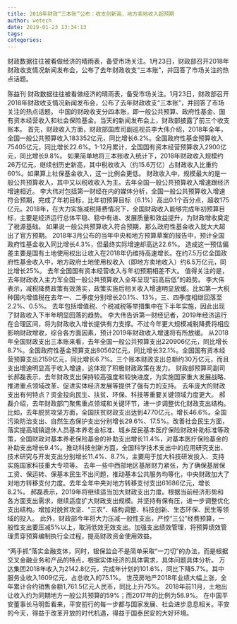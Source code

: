 ```yaml
---
title: 2018年财政“三本账”公布：收支创新高，地方卖地收入超预期
author: wetech
date: 2019-01-23 13:34:13
tags: 
categories: 
---
```

财政数据往往被看做经济的晴雨表，备受市场关注。1月23日，财政部召开2018年财政收支情况新闻发布会，公布了去年财政收支“三本账”，并回答了市场关注的热点话题。
<!-- more -->
陈益刊
财政数据往往被看做经济的晴雨表，备受市场关注。1月23日，财政部召开2018年财政收支情况新闻发布会，公布了去年财政收支“三本账”，并回答了市场关注的热点话题。
中国的财政收支分四本账，即一般公共预算、政府性基金、国有资本经营收入和社会保险基金。当天的新闻发布会上，财政部披露了前三个收支账本。
首先，财政收入方面，财政部国库司副巡视员李大伟介绍，2018年全年，全国一般公共预算收入183352亿元，同比增长6.2%。全国政府性基金预算收入75405亿元，同比增长22.6%。1-12月累计，全国国有资本经营预算收入2900亿元，同比增长9.8%。
如果简单地将三本账收入统计下，2018年财政收入规模约26万亿元，继续创历史新高，其中税收收入（约15.6万亿）占财政收入比重约60%。如果算上社保基金收入，这一比例会更低。
财政收入中，规模最大的是一般公共预算收入，其中又以税收收入为主。去年全国一般公共预算收入增速跟经济增速相近。
李大伟对包括第一财经在内的媒体分析，全国一般公共预算收入增速符合预期，完成了年初目标，比年初预算目标（6.1%）高出0.1个百分点，超收175亿元。2018年，在大力实施减税降费情况下，全国财政收入能够完成年初预算目标，主要是经济运行总体平稳、稳中有进、发展质量和效益提升，为财政增收奠定了税源基础。
如果说一般公共预算收入符合预期，那么政府性基金收入就大大超出了官方预期。
2018年3月公布的当年中央和地方预算草案的报告中，预计全国政府性基金收入同比增长4.3%，但最终实际增速却高达22.6%。
造成这一预估偏差主要是国有土地使用权出让收入在2018年仍维持高速增长。在约7.5万亿全国政府性基金收入中，地方政府土地使用权收入（即地方卖地收入）约6.5万亿元，同比增长25%。
去年全国国有资本经营收入与年初预期相差不大。
值得关注的是，去年财政收入主力军全国一般公共预算收入全年呈现“前高后低”的趋势。
李大伟表示，减税降费政策有效落实，政策实施后相关收入增速明显放缓。比如第一大税种国内增值税在去年一、二季度分别增长20.1%、13%，三、四季度相继回落至2.2%、0.5%。
去年包括增值税、个税减税等举措集中在下半年实施，因此出现了财政收入下半年明显回落的趋势。
李大伟告诉第一财经记者，2019年经济运行在合理区间，将为财政收入增长提供有力支撑。不过今年更大规模减税降费将相应影响财政增收，综合各方面因素，预计2019年财政收入增速将有所放缓。
从2018年全国财政支出三本账来看，去年全国一般公共预算支出220906亿元，同比增长8.7%。全国政府性基金预算支出80562亿元，同比增长32.1%。全国国有资本经营预算支出2159亿元，同比增长6.7%。三个账本财政支出总额约30万亿元，而且支出增速明显高于收入增速，这体现了积极财政政策在发力。
财政部预算司副司长郝磊表示，去年财政支出保持较高强度和较快进度，为实施国家重大发展战略、推进重点领域改革、促进实体经济发展等提供了强有力的支持。
去年庞大的财政支出有何特点？资金投向民生、扶贫、环保、科技等重要关键领域力度更大。
郝磊介绍，去年财政部门聚焦重点领域和关键环节，进一步调整优化财政支出结构。
比如，去年脱贫攻坚方面，全国扶贫财政支出达到4770亿元，增长46.6%。全国污染防治支出、自然生态保护支出分别增长29.6%、17.5%。改善社会民生方面，落实提高城镇退休人员基本养老金标准、城乡居民基本医疗保险财政补助标准等政策，全国财政对基本养老保险基金的补助支出增长11.4%，对基本医疗保险基金的补助支出增长9.4%。推动科技创新方面，全国科学技术支出中的应用研究支出、技术研究与开发支出分别增长11.4%、8.7%，主要用于加大科技研发投入、支持实施国家科技重大专项等。
去年一些中西部地区基层财力紧张，为了确保基层保工资、保运转、保基本民生不出问题，推动基本公共服务均等化，中央财政加大了对地方转移支付力度。去年全年中央对地方转移支付支出61686亿元，增长8.2%。
郝磊表示，2019年将继续适当加大财政支出力度。根据当前经济形势和各方面支出需求，继续适度扩大财政支出规模。并坚持有保有压，进一步调整优化支出结构。增加对脱贫攻坚、“三农”、结构调整、科技创新、生态环保、民生等领域的投入。
此外，财政部今年将大力压减一般性支出，严控“三公”经费预算，一般性支出要压减5%以上，取消低效无效支出。加强支出绩效管理，将预算绩效管理贯穿预算编制执行全过程，提高财政资金使用效益。
 
 
“两手抓”落实金融支体，同时，银保监会不是简单采取“一刀切”的办法，而是根据交叉金融业务和产品的特点，根据实体经济的具体需求，具体问题具体分析。
万达集团2018年收入为2142.8亿元，完成年计划的101.6%，同比下降5.7%。其中服务业收入1609亿元，占总收入的75.1%。
世茂房地产2018年业绩大幅上涨，全年累计合约销售金额1,761.5亿元人民币，同比上升75%。
2018年前11月，土地出让收入约为同期地方一般公共预算的59%；而2017年的比例为56.9%。
在中国平安董事长马明哲看来，平安前行的每一步都与国家发展、社会进步息息相关。平安的今天，得益于改革开放的时代机遇，得益于国泰民安的大好环境。

